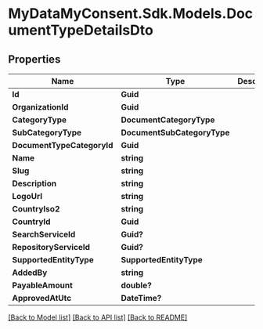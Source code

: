 # MyDataMyConsent.Sdk.Models.DocumentTypeDetailsDto

## Properties

Name | Type | Description | Notes
------------ | ------------- | ------------- | -------------
**Id** | **Guid** |  | 
**OrganizationId** | **Guid** |  | 
**CategoryType** | **DocumentCategoryType** |  | 
**SubCategoryType** | **DocumentSubCategoryType** |  | 
**DocumentTypeCategoryId** | **Guid** |  | 
**Name** | **string** |  | 
**Slug** | **string** |  | 
**Description** | **string** |  | [optional] 
**LogoUrl** | **string** |  | 
**CountryIso2** | **string** |  | 
**CountryId** | **Guid** |  | 
**SearchServiceId** | **Guid?** |  | [optional] 
**RepositoryServiceId** | **Guid?** |  | [optional] 
**SupportedEntityType** | **SupportedEntityType** |  | 
**AddedBy** | **string** |  | 
**PayableAmount** | **double?** |  | [optional] 
**ApprovedAtUtc** | **DateTime?** |  | [optional] 

[[Back to Model list]](../README.md#documentation-for-models) [[Back to API list]](../README.md#documentation-for-api-endpoints) [[Back to README]](../README.md)

